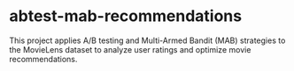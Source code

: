 # abtest-mab-recommendations
This project applies A/B testing and Multi-Armed Bandit (MAB) strategies to the MovieLens dataset to analyze user ratings and optimize movie recommendations.
